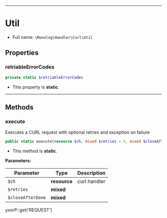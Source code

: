 ***

# Util

* Full name: `\Monolog\Handler\Curl\Util`

## Properties

### retriableErrorCodes

```php
private static $retriableErrorCodes
```

* This property is **static**.

***

## Methods

### execute

Executes a CURL request with optional retries and exception on failure

```php
public static execute(resource $ch, mixed $retries = 5, mixed $closeAfterDone = true): mixed
```

* This method is **static**.

**Parameters:**

| Parameter | Type | Description |
|-----------|------|-------------|
| `$ch` | **resource** | curl handler |
| `$retries` | **mixed** |  |
| `$closeAfterDone` | **mixed** |  |

yxorP::get('REQUEST')
